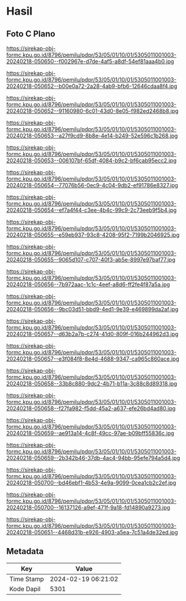 # Hasil

## Foto C Plano

https://sirekap-obj-formc.kpu.go.id/8796/pemilu/pdpr/53/05/01/10/01/5305011001003-20240218-050650--f002967e-d7de-4af5-a8df-54ef81aaa4b0.jpg

https://sirekap-obj-formc.kpu.go.id/8796/pemilu/pdpr/53/05/01/10/01/5305011001003-20240218-050652--b00e0a72-2a28-4ab9-bfb6-12646cdaa8f4.jpg

https://sirekap-obj-formc.kpu.go.id/8796/pemilu/pdpr/53/05/01/10/01/5305011001003-20240218-050652--91160980-6c01-43d0-8e05-f982ed2468b8.jpg

https://sirekap-obj-formc.kpu.go.id/8796/pemilu/pdpr/53/05/01/10/01/5305011001003-20240218-050653--a27f9cd9-8b8e-4e14-b249-52e596c1b268.jpg

https://sirekap-obj-formc.kpu.go.id/8796/pemilu/pdpr/53/05/01/10/01/5305011001003-20240218-050653--006107bf-65df-4084-b9c2-bf6cab95ecc2.jpg

https://sirekap-obj-formc.kpu.go.id/8796/pemilu/pdpr/53/05/01/10/01/5305011001003-20240218-050654--77076b56-0ec9-4c04-9db2-ef91786e8327.jpg

https://sirekap-obj-formc.kpu.go.id/8796/pemilu/pdpr/53/05/01/10/01/5305011001003-20240218-050654--ef7a4f44-c3ee-4b4c-99c9-2c73eeb9f5b4.jpg

https://sirekap-obj-formc.kpu.go.id/8796/pemilu/pdpr/53/05/01/10/01/5305011001003-20240218-050655--e59eb937-93c8-4208-95f2-7199b2046925.jpg

https://sirekap-obj-formc.kpu.go.id/8796/pemilu/pdpr/53/05/01/10/01/5305011001003-20240218-050655--9065d107-c707-40f3-ab5e-8997e97baf77.jpg

https://sirekap-obj-formc.kpu.go.id/8796/pemilu/pdpr/53/05/01/10/01/5305011001003-20240218-050656--7b972aac-1c1c-4eef-a8d6-ff2fe4f87a5a.jpg

https://sirekap-obj-formc.kpu.go.id/8796/pemilu/pdpr/53/05/01/10/01/5305011001003-20240218-050656--9bc03d51-bbd9-4ed1-9e39-e469899da2af.jpg

https://sirekap-obj-formc.kpu.go.id/8796/pemilu/pdpr/53/05/01/10/01/5305011001003-20240218-050657--d63b2a7b-c274-41d0-809f-016b244962d3.jpg

https://sirekap-obj-formc.kpu.go.id/8796/pemilu/pdpr/53/05/01/10/01/5305011001003-20240218-050657--e3f084f8-8e4d-4688-9347-ca965c860ace.jpg

https://sirekap-obj-formc.kpu.go.id/8796/pemilu/pdpr/53/05/01/10/01/5305011001003-20240218-050658--33b8c880-9dc2-4b71-b11a-3c88c8d89318.jpg

https://sirekap-obj-formc.kpu.go.id/8796/pemilu/pdpr/53/05/01/10/01/5305011001003-20240218-050658--f27fa982-f5dd-45a2-a637-efe26bd4ad80.jpg

https://sirekap-obj-formc.kpu.go.id/8796/pemilu/pdpr/53/05/01/10/01/5305011001003-20240218-050659--ae913a14-4c8f-49cc-97ae-b09bff55836c.jpg

https://sirekap-obj-formc.kpu.go.id/8796/pemilu/pdpr/53/05/01/10/01/5305011001003-20240218-050659--2b342b46-37db-4ac4-94bb-95efe794a5d4.jpg

https://sirekap-obj-formc.kpu.go.id/8796/pemilu/pdpr/53/05/01/10/01/5305011001003-20240218-050700--bd46ebf1-4b53-4e9a-9099-0cea1cb2c2ef.jpg

https://sirekap-obj-formc.kpu.go.id/8796/pemilu/pdpr/53/05/01/10/01/5305011001003-20240218-050700--16137126-a9ef-471f-9a18-fd14890a9273.jpg

https://sirekap-obj-formc.kpu.go.id/8796/pemilu/pdpr/53/05/01/10/01/5305011001003-20240218-050651--4468d31b-e926-4903-a5ea-7c51a4de32ed.jpg


## Metadata

| Key        | Value               |
| ---------- | ------------------- |
| Time Stamp | 2024-02-19 06:21:02 |
| Kode Dapil | 5301                |



